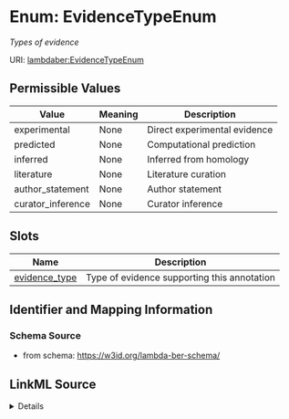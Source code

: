 # Enum: EvidenceTypeEnum 




_Types of evidence_



URI: [lambdaber:EvidenceTypeEnum](https://w3id.org/lambda-ber-schema/EvidenceTypeEnum)

## Permissible Values

| Value | Meaning | Description |
| --- | --- | --- |
| experimental | None | Direct experimental evidence |
| predicted | None | Computational prediction |
| inferred | None | Inferred from homology |
| literature | None | Literature curation |
| author_statement | None | Author statement |
| curator_inference | None | Curator inference |




## Slots

| Name | Description |
| ---  | --- |
| [evidence_type](evidence_type.md) | Type of evidence supporting this annotation |





## Identifier and Mapping Information






### Schema Source


* from schema: https://w3id.org/lambda-ber-schema/






## LinkML Source

<details>
```yaml
name: EvidenceTypeEnum
description: Types of evidence
from_schema: https://w3id.org/lambda-ber-schema/
rank: 1000
permissible_values:
  experimental:
    text: experimental
    description: Direct experimental evidence
  predicted:
    text: predicted
    description: Computational prediction
  inferred:
    text: inferred
    description: Inferred from homology
  literature:
    text: literature
    description: Literature curation
  author_statement:
    text: author_statement
    description: Author statement
  curator_inference:
    text: curator_inference
    description: Curator inference

```
</details>